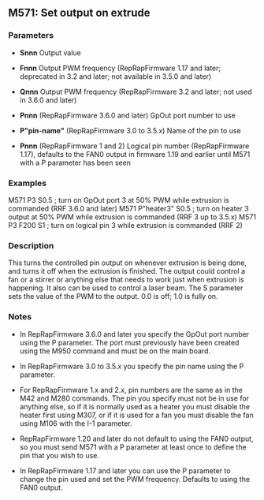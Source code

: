 ## M571: Set output on extrude

### Parameters

- **Snnn** Output value

- **Fnnn** Output PWM frequency (RepRapFirmware 1.17 and later; deprecated in 3.2 and later; not available in 3.5.0 and later)

- **Qnnn** Output PWM frequency (RepRapFirmware 3.2 and later; not used in 3.6.0 and later)

- **Pnnn** (RepRapFirmware 3.6.0 and later) GpOut port number to use

- **P"pin-name"** (RepRapFirmware 3.0 to 3.5.x) Name of the pin to use

- **Pnnn** (RepRapFirmware 1 and 2) Logical pin number (RepRapFirmware 1.17), defaults to the FAN0 output in firmware 1.19 and earlier until M571 with a P parameter has been seen

### Examples

M571 P3 S0.5 ; turn on GpOut port 3 at 50% PWM while extrusion is commanded (RRF 3.6.0 and later) M571 P"heater3" S0.5 ; turn on heater 3 output at 50% PWM while extrusion is commanded (RRF 3 up to 3.5.x) M571 P3 F200 S1 ; turn on logical pin 3 while extrusion is commanded (RRF 2)

### Description

This turns the controlled pin output on whenever extrusion is being done, and turns it off when the extrusion is finished. The output could control a fan or a stirrer or anything else that needs to work just when extrusion is happening. It also can be used to control a laser beam. The S parameter sets the value of the PWM to the output. 0.0 is off; 1.0 is fully on.

### Notes

- In RepRapFirmware 3.6.0 and later you specify the GpOut port number using the P parameter. The port must previously have been created using the M950 command and must be on the main board.

- In RepRapFirmware 3.0 to 3.5.x you specify the pin name using the P parameter.

- For RepRapFirmware 1.x and 2.x, pin numbers are the same as in the M42 and M280 commands. The pin you specify must not be in use for anything else, so if it is normally used as a heater you must disable the heater first using M307, or if it is used for a fan you must disable the fan using M106 with the I-1 parameter.

- RepRapFirmware 1.20 and later do not default to using the FAN0 output, so you must send M571 with a P parameter at least once to define the pin that you wish to use.

- In RepRapFirmware 1.17 and later you can use the P parameter to change the pin used and set the PWM frequency. Defaults to using the FAN0 output.

